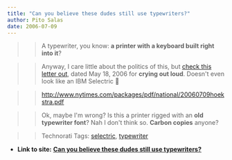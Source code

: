 ```yaml
---
title: "Can you believe these dudes still use typewriters?"
author: Pito Salas
date: 2006-07-09
---
```



>>

>> A typewriter, you know: **a printer with a keyboard built right into it**?

>>

>> Anyway, I care little about the politics of this, but [check this letter
out](<http://www.nytimes.com/packages/pdf/national/20060709hoekstra.pdf>),
dated May 18, 2006 for **crying out loud**. Doesn't even look like an IBM
Selectric 🙂

>>

>> <http://www.nytimes.com/packages/pdf/national/20060709hoekstra.pdf>

>>

>> Ok, maybe I'm wrong? Is this a printer rigged with an **old typewriter
font**? Nah I don't think so. **Carbon copies** anyone?

>>

>> Technorati Tags: [selectric](<http://www.technorati.com/tag/selectric>),
[typewriter](<http://www.technorati.com/tag/typewriter>)


* **Link to site:** **[Can you believe these dudes still use typewriters?](None)**
